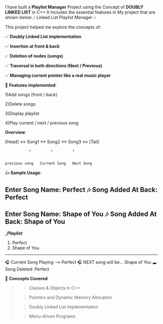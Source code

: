 I'have built a __Playlist Manager__ Project using the Concept of __DOUBLY LINKED LIST__ in C++
It includes the essential features in My project that are shown below
🎶 Linked List Playlist Manager 🎶

This project helped me explore the concepts of:


✅ **Doubly Linked List implementation**

✅ **Insertion at front & back**

✅ **Deletion of nodes (songs)**

✅ **Traversal in both directions (Next / Previous)**

✅ **Managing current pointer like a real music player**


📌 __Features implemented__:

1)Add songs (front / back)

2)Delete songs

3)Display playlist

4)Play current / next / previous song

__Overview__:

[Head] <-> Song1 <-> Song2 <-> Song3 <-> [Tail]


               ↑         ↑         ↑

             
    previous song   Current Song   Next Song

👍 __Sample Usage__:

Enter Song Name: Perfect
🎶 Song Added At Back: Perfect
----------

Enter Song Name: Shape of You
🎶 Song Added At Back: Shape of You
----------

**______Playlist_____**
1. Perfect
2. Shape of You
______________________

🎧 Current Song Playing --> Perfect
🎧 NEXT song will be... Shape of You
🕳 Song Deleted: Perfect

📘 __Concepts Covered__

>>Classes & Objects in C++

>>Pointers and Dynamic Memory Allocation

>>Doubly Linked List Implementation

>>Menu-driven Programs









